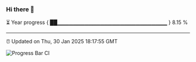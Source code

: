 ### Hi there 👋

⏳ Year progress { ██▁▁▁▁▁▁▁▁▁▁▁▁▁▁▁▁▁▁▁▁▁▁▁▁▁▁▁▁ } 8.15 %

---

⏰ Updated on Thu, 30 Jan 2025 18:17:55 GMT

![Progress Bar CI](https://github.com/liununu/liununu/workflows/Progress%20Bar%20CI/badge.svg)
